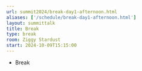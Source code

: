 ```yaml
---
url: summit2024/break-day1-afternoon.html
aliases: ['/schedule/break-day1-afternoon.html']
layout: summittalk
title: Break
type: break
room: Ziggy Stardust
start: 2024-10-09T15:15:00
---
```


<div class="font-google font-medium">

* Break

</div>
